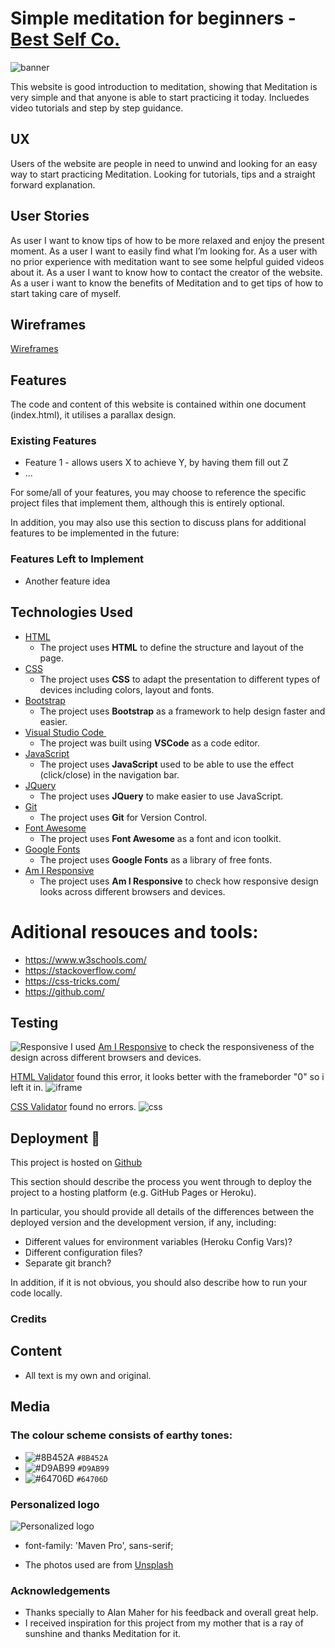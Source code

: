 # Simple meditation for beginners - [Best Self Co.](https://miadublin.github.io/1stmilestone)


![banner](https://user-images.githubusercontent.com/54308513/67994830-41e24d80-fc3f-11e9-984c-2ab797c86fec.png)


This website is good introduction to meditation, showing that Meditation is very simple and that anyone is able to start practicing it today.
Incluedes video tutorials and step by step guidance.

## UX
 
Users of the website are people in need to unwind and looking for an easy way to start practicing Meditation. Looking for tutorials, tips and a straight forward explanation.

## User Stories

As user I want to know tips of how to be more relaxed and enjoy the present moment.
As a user I want to easily find what I’m looking for.
As a user with no prior experience with meditation want to see some helpful guided videos about it.
As a user I want to know how to contact the creator of the website.	
As a user i want to know the benefits of Meditation and to get tips of how to start taking care of myself.

## Wireframes

[Wireframes](https://github.com/miadublin/1stmilestone/tree/master/wireframes)

## Features

The code and content of this website is contained within one document (index.html), it utilises a parallax design.


### Existing Features
- Feature 1 - allows users X to achieve Y, by having them fill out Z
- ...

For some/all of your features, you may choose to reference the specific project files that implement them, although this is entirely optional.

In addition, you may also use this section to discuss plans for additional features to be implemented in the future:

### Features Left to Implement
- Another feature idea

## Technologies Used

- [HTML](https://en.wikipedia.org/wiki/HTML)
    - The project uses **HTML** to define the structure and layout of the page.
- [CSS](https://en.wikipedia.org/wiki/Cascading_Style_Sheets)
    - The project uses **CSS** to adapt the presentation to different types of devices including colors, layout and fonts.
- [Bootstrap](https://getbootstrap.com)
    - The project uses **Bootstrap** as a framework to help design faster and easier.
- [Visual Studio Code ](https://code.visualstudio.com)
    - The project was built using **VSCode** as a code editor.
- [JavaScript](https://www.javascript.com)
    - The project uses **JavaScript** used to be able to use the effect (click/close) in the navigation bar.
- [JQuery](https://jquery.com)
    - The project uses **JQuery** to make easier to use JavaScript.
- [Git](https://git-scm.com)
    - The project uses **Git** for Version Control.
- [Font Awesome](https://fontawesome.com)
    - The project uses **Font Awesome** as a font and icon toolkit.
- [Google Fonts](https://fonts.google.com)
    - The project uses **Google Fonts** as a library of free fonts.
- [Am I Responsive](http://ami.responsivedesign.is/)
    - The project uses **Am I Responsive** to check how responsive design looks across different browsers and devices.

# Aditional resouces and tools:
- https://www.w3schools.com/
- https://stackoverflow.com/
- https://css-tricks.com/
- https://github.com/
   
## Testing

![Responsive](https://user-images.githubusercontent.com/54308513/67994382-e4e59800-fc3c-11e9-8607-6cc2485caf01.png)
I used [Am I Responsive](http://ami.responsivedesign.is/) to check the responsiveness of the design across different browsers and devices.

[HTML Validator](https://validator.w3.org/) found this error, it looks better with the frameborder "0" so i left it in.
![iframe](https://user-images.githubusercontent.com/54308513/67995588-18c3bc00-fc43-11e9-8772-cb9a8ba7a842.png)

[CSS Validator](https://jigsaw.w3.org/css-validator) found no errors. 
![css](https://user-images.githubusercontent.com/54308513/67995697-b0290f00-fc43-11e9-98ba-a492f5cbbfc9.png)


## Deployment 🚀

This project is hosted on [Github](https://github.com/miadublin/1stmilestone)


This section should describe the process you went through to deploy the project to a hosting platform (e.g. GitHub Pages or Heroku).

In particular, you should provide all details of the differences between the deployed version and the development version, if any, including:
- Different values for environment variables (Heroku Config Vars)?
- Different configuration files?
- Separate git branch?

In addition, if it is not obvious, you should also describe how to run your code locally.


### Credits

## Content
- All text is my own and original.

## Media

### The colour scheme consists of earthy tones: 

- ![#8B452A](https://placehold.it/15/8B452A/000000?text=+) `#8B452A`
- ![#D9AB99](https://placehold.it/15/D9AB99/000000?text=+) `#D9AB99`
- ![#64706D](https://placehold.it/15/64706D/000000?text=+) `#64706D`


### Personalized logo
![Personalized logo](https://user-images.githubusercontent.com/54308513/67995924-e7e48680-fc44-11e9-9c9c-8e02acec0c5b.png)

- font-family: 'Maven Pro', sans-serif;

- The photos used are from [Unsplash](https://www.unsplash.com)

### Acknowledgements

- Thanks specially to Alan Maher for his feedback and overall great help.
- I received inspiration for this project from my mother that  is a ray of sunshine and thanks Meditation for it.